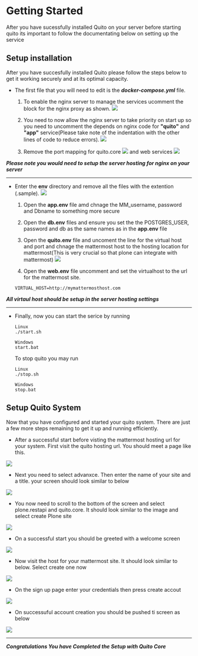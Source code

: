 Getting Started
===============

After you have sucessfully installed Quito on your server before starting quito its important to follow the documentating below on setting up the service

Setup installation
-------------------
After you have succesfully installed Quito please follow the steps below to get it working securely and at its optimal capacity.

- The first file that you will need to edit is the ***docker-compose.yml*** file. 
	1. To enable the nginx server to manage the services ucomment the block for the nginx proxy as shown.
  ![](images/nginxproxy.png)

  2. You need to now allow the nginx server to take priority on start up so you need to uncomment the depends on nginx code for **"quito"** and **"app"** service(Please take note of the indentation with the other lines of code to reduce errors).
     ![](images/dependson.png)

  3. Remove the port mapping for quito.core ![](images/portq.png)  and web services ![](images/portw.png)

***Please note you would need to setup the server hosting for nginx on your server***

-------------

- Enter the **env** directory and remove all the files with the extention (.sample).
![](images/envfiles.png)

  1. Open the **app.env** file amd chnage the MM_username, password and Dbname to something more secure

  2. Open the **db.env** files and ensure you set the the POSTGRES_USER, password and db as the same names as in the **app.env** file

  3. Open the **quito.env** file and uncoment the line for the virtual host and port and chnage the mattermost host to the hosting location for mattermost(This is very crucial so that plone can integrate with mattermost)
  ![](images/quitoenv.png)

  4. Open the **web.env** file uncomment and set the virtualhost to the url for the mattermost site. 
  ```
  VIRTUAL_HOST=http://mymattermosthost.com
  ```

***All virtaul host should be setup in the server hosting settings***
 
 -----------------
- Finally, now you can start the serice by running
  ```
  Linux
  ./start.sh

  Windows
  start.bat
  ```
  To stop quito you may run
   ```
  Linux
  ./stop.sh

  Windows
  stop.bat
  ```


Setup Quito System
--------------------
Now that you have configured and started your quito system. There are just a few more steps remaining to get it up and running efficiently.

- After a successful start before visting the mattermost hosting url for your system. First visit the quito hosting url. You should meet a page like this. 

![](images/screen1.png)

- Next you need to select advanxce. Then enter the name of your site and a title. your screen should look similar to below

![](images/screen2.png)

- You now need to scroll to the bottom of the screen and select plone.restapi and quito.core. It should look similar to the image and select create Plone site

![](images/screen3.png)

- On a successful start you should be greeted with a welcome screen

![](images/screen4.png)

- Now visit the host for your mattermost site. It should look similar to below. Select create one now 

![](images/screen5.png)

- On the sign up page enter your credentials then press create accout

![](images/screen6.png)

- On successuful account creation you should be pushed ti screen as below

![](images/screen7.png)

------------------

***Congratulations You have Completed the Setup with Quito Core***

